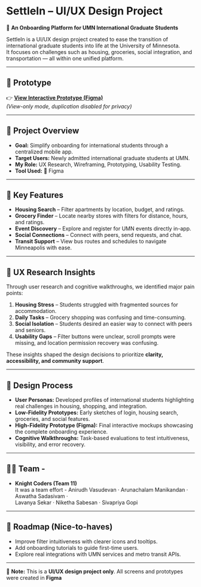# SettleIn – UI/UX Design Project  

🚀 **An Onboarding Platform for UMN International Graduate Students**  

SettleIn is a UI/UX design project created to ease the transition of international graduate students into life at the University of Minnesota.  
It focuses on challenges such as housing, groceries, social integration, and transportation — all within one unified platform.  

---

## 📌 Prototype
👉 **[View Interactive Prototype (Figma)](https://www.figma.com/proto/4jpCPHsjQomd4FouaDapLv/SettleIn?node-id=11-4&starting-point-node-id=11%3A4&t=DX2JTkvXE8TqEkfT-1)**  
*(View-only mode, duplication disabled for privacy)*  

---

## 📖 Project Overview
- **Goal:** Simplify onboarding for international students through a centralized mobile app.  
- **Target Users:** Newly admitted international graduate students at UMN.  
- **My Role:** UX Research, Wireframing, Prototyping, Usability Testing.  
- **Tool Used:** 🎨 Figma  

---

## 🎯 Key Features
- **Housing Search** – Filter apartments by location, budget, and ratings.  
- **Grocery Finder** – Locate nearby stores with filters for distance, hours, and ratings.  
- **Event Discovery** – Explore and register for UMN events directly in-app.  
- **Social Connections** – Connect with peers, send requests, and chat.  
- **Transit Support** – View bus routes and schedules to navigate Minneapolis with ease.  

---

## 🧠 UX Research Insights
Through user research and cognitive walkthroughs, we identified major pain points:  
1. **Housing Stress** – Students struggled with fragmented sources for accommodation.  
2. **Daily Tasks** – Grocery shopping was confusing and time-consuming.  
3. **Social Isolation** – Students desired an easier way to connect with peers and seniors.  
4. **Usability Gaps** – Filter buttons were unclear, scroll prompts were missing, and location permission recovery was confusing.  

These insights shaped the design decisions to prioritize **clarity, accessibility, and community support**.  

---

## 🎨 Design Process
- **User Personas:** Developed profiles of international students highlighting real challenges in housing, shopping, and integration.  
- **Low-Fidelity Prototypes:** Early sketches of login, housing search, groceries, and social features.  
- **High-Fidelity Prototype (Figma):** Final interactive mockups showcasing the complete onboarding experience.  
- **Cognitive Walkthroughs:** Task-based evaluations to test intuitiveness, visibility, and error recovery.  

---

## 👩‍🎓 Team - 
- **Knight Coders (Team 11)**  
  It was a team effort - Anirudh Vasudevan · Arunachalam Manikandan · Aswatha Sadasivam ·  
  Lavanya Sekar · Niketha Sabesan · Sivapriya Gopi  

---

## 🚀 Roadmap (Nice-to-haves)
- Improve filter intuitiveness with clearer icons and tooltips.  
- Add onboarding tutorials to guide first-time users.  
- Explore real integrations with UMN services and metro transit APIs.  

---

📢 **Note:** This is a **UI/UX design project only**. All screens and prototypes were created in **Figma** 
